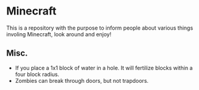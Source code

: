 # Minecraft

This is a repository with the purpose to inform people about various things involing Minecraft, look around and enjoy!

## Misc.

- If you place a 1x1 block of water in a hole. It will fertilize blocks within a four block radius.
- Zombies can break through doors, but not trapdoors.
